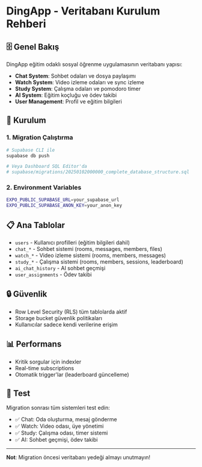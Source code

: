 # DingApp - Veritabanı Kurulum Rehberi

## 🗄️ Genel Bakış
DingApp eğitim odaklı sosyal öğrenme uygulamasının veritabanı yapısı:

- **Chat System**: Sohbet odaları ve dosya paylaşımı
- **Watch System**: Video izleme odaları ve sync izleme
- **Study System**: Çalışma odaları ve pomodoro timer
- **AI System**: Eğitim koçluğu ve ödev takibi
- **User Management**: Profil ve eğitim bilgileri

## 🚀 Kurulum

### 1. Migration Çalıştırma
```bash
# Supabase CLI ile
supabase db push

# Veya Dashboard SQL Editor'da
# supabase/migrations/20250102000000_complete_database_structure.sql
```

### 2. Environment Variables
```bash
EXPO_PUBLIC_SUPABASE_URL=your_supabase_url
EXPO_PUBLIC_SUPABASE_ANON_KEY=your_anon_key
```

## 📋 Ana Tablolar
- `users` - Kullanıcı profilleri (eğitim bilgileri dahil)
- `chat_*` - Sohbet sistemi (rooms, messages, members, files)
- `watch_*` - Video izleme sistemi (rooms, members, messages)
- `study_*` - Çalışma sistemi (rooms, members, sessions, leaderboard)
- `ai_chat_history` - AI sohbet geçmişi
- `user_assignments` - Ödev takibi

## 🔒 Güvenlik
- Row Level Security (RLS) tüm tablolarda aktif
- Storage bucket güvenlik politikaları
- Kullanıcılar sadece kendi verilerine erişim

## 📊 Performans
- Kritik sorgular için indexler
- Real-time subscriptions
- Otomatik trigger'lar (leaderboard güncelleme)

## 🧪 Test
Migration sonrası tüm sistemleri test edin:
- ✅ Chat: Oda oluşturma, mesaj gönderme
- ✅ Watch: Video odası, üye yönetimi
- ✅ Study: Çalışma odası, timer sistemi
- ✅ AI: Sohbet geçmişi, ödev takibi

---
**Not**: Migration öncesi veritabanı yedeği almayı unutmayın! 